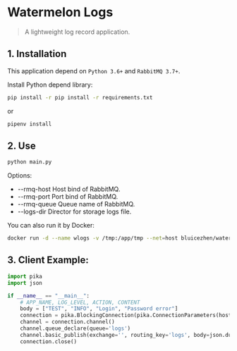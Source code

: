# Watermelon Logs

> A lightweight log record application.

## 1. Installation

This application depend on `Python 3.6+` and `RabbitMQ 3.7+`. 

Install Python depend library:

```bash
pip install -r pip install -r requirements.txt
```
or 

```bash
pipenv install
```

## 2. Use

```bash
python main.py
```

Options:

-  --rmq-host Host bind of RabbitMQ.
-  --rmq-port Port bind of RabbitMQ.
-  --rmq-queue Queue name of RabbitMQ.
-  --logs-dir Director for storage logs file.

You can also run it by Docker:

```bash
docker run -d --name wlogs -v /tmp:/app/tmp --net=host bluicezhen/watermelon-logs:1.0.0
```

## 3. Client Example:

```python
import pika
import json

if __name__ == "__main__":
    # APP_NAME, LOG_LEVEL, ACTION, CONTENT
    body = ["TEST", "INFO", "Login", "Password error"]
    connection = pika.BlockingConnection(pika.ConnectionParameters(host='localhost'))
    channel = connection.channel()
    channel.queue_declare(queue='logs')
    channel.basic_publish(exchange='', routing_key='logs', body=json.dumps(body, ensure_ascii=False))
    connection.close()
```